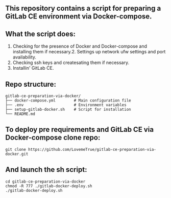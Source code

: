 ## This repository contains a script for preparing a GitLab CE environment via Docker-compose.

## What the script does:
1. Checking for the presence of Docker and Docker-compose and installing them if necessary.2. Settings up network ufw settings and port availability.
3. Checking ssh keys and createsating them if necessary.
4. Installin' GitLab CE.

## Repo structure:
```
gitlab-ce-preparation-via-docker/
├── docker-compose.yml        # Main configuration file
├── .env                      # Environment variables
├── setup-gitlab-docker.sh    # Script for installation
└── README.md
```

## To deploy pre requirements and GitLab CE via Docker-compose clone repo:
```
git clone https://github.com/LovemeTrue/gitlab-ce-preparation-via-docker.git
```
## And launch the sh script:
```
cd gitlab-ce-preparation-via-docker
chmod -R 777 ./gitlab-docker-deploy.sh
./gitlab-docker-deploy.sh
```